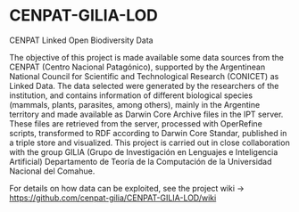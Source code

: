 # CENPAT-GILIA-LOD
CENPAT Linked Open Biodiversity Data

The objective of this project is made available some data sources from the CENPAT (Centro Nacional Patagónico), supported by the Argentinean National Council for Scientific and Technological Research (CONICET) as Linked Data. 
The data selected were generated by the researchers of the institution, and contains information of different biological species (mammals, plants, parasites, among others), mainly in the Argentine territory and made available as Darwin Core Archive files in the IPT server. These files are retrieved from the server, processed with OperRefine scripts, transformed to RDF according to Darwin Core Standar, published in a triple store and visualized.
This project is carried out in close collaboration with the group GILIA (Grupo de Investigación en Lenguajes e Inteligencia Artificial) Departamento de Teoría de la Computación de la Universidad Nacional del Comahue.

For details on how data can be exploited, see the project wiki ->  https://github.com/cenpat-gilia/CENPAT-GILIA-LOD/wiki
